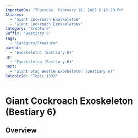 ```yaml
---
ImportedOn: "Thursday, February 16, 2023 6:10:23 PM"
Aliases:
  - "Giant Cockroach Exoskeleton"
  - "Giant Cockroach Exoskeletons"
Category: "Creature"
Suffix: "Bestiary 6"
Tags:
  - "Category/Creature"
parent:
  - "Exoskeleton (Bestiary 6)"
up:
  - "Exoskeleton (Bestiary 6)"
next:
  - "Giant Stag Beetle Exoskeleton (Bestiary 6)"
RWtopicId: "Topic_1632"
---
```

# Giant Cockroach Exoskeleton (Bestiary 6)
## Overview
